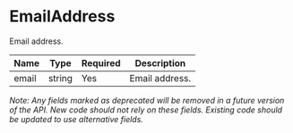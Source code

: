 
# EmailAddress

Email address.

| Name | Type | Required | Description |
| - | - | - | - |
| email | string | Yes | Email address. |

*Note: Any fields marked as deprecated will be removed in a future version of the API. New code should not rely on these fields. Existing code should be updated to use alternative fields.*
